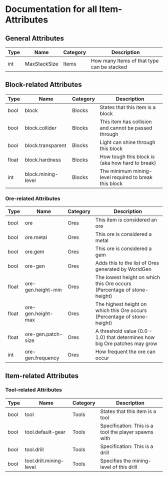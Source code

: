# Documentation for all Item-Attributes

## General Attributes

Type    | Name                     | Category    | Description
------- | ------------------------ | ----------- | -----------
int     | MaxStackSize			   | Items		 | How many Items of that type can be stacked

## Block-related Attributes

Type    | Name                     | Category    | Description
------- | ------------------------ | ----------- | -----------
bool    | block					   | Blocks		 | States that this item is a block
bool	| block.collider		   | Blocks		 | This item has collision and cannot be passed through
bool	| block.transparent		   | Blocks		 | Light can shine through this block
float	| block.hardness		   | Blocks		 | How tough this block is (aka how hard to break)
int     | block.mining-level       | Blocks      | The minimum mining-level required to break this block

### Ore-related Attributes

Type    | Name                     | Category    | Description
------- | ------------------------ | ----------- | -----------
bool	| ore					   | Ores		 | This item is considered an ore
bool	| ore.metal				   | Ores		 | This ore is considered a metal
bool	| ore.gem				   | Ores		 | This ore is considered a gem
bool    | ore-gen                  | Ores        | Adds this to the list of Ores generated by WorldGen
float   | ore-gen.height-min       | Ores        | The lowest height on which this Ore occurs (Percentage of stone-height)
float   | ore-gen.height-max       | Ores        | The highest height on which this Ore occurs (Percentage of stone-height)
float   | ore-gen.patch-size       | Ores        | A threshold value (0.0 - 1.0) that determines how big Ore patches may grow
int     | ore-gen.frequency        | Ores        | How frequent the ore can occur

## Item-related Attributes

### Tool-related Attributes
Type    | Name                     | Category    | Description
------- | ------------------------ | ----------- | -----------
bool	| tool					   | Tools		 | States that this item is a tool
bool    | tool.default-gear        | Tools       | Specification: This is a tool the player spawns with
bool	| tool.drill			   | Tools		 | Specification: This is a drill
bool	| tool.drill.mining-level  | Tools		 | Specifies the mining-level of this drill
